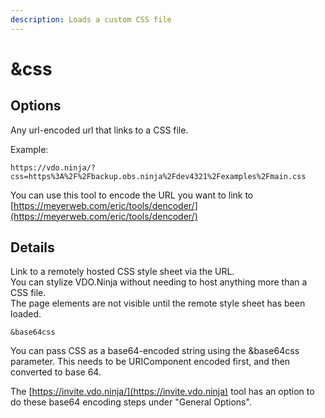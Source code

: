 ```yaml
---
description: Loads a custom CSS file
---
```


# \&css

## Options

Any url-encoded url that links to a CSS file.

Example:

```
https://vdo.ninja/?css=https%3A%2F%2Fbackup.obs.ninja%2Fdev4321%2Fexamples%2Fmain.css
```

You can use this tool to encode the URL you want to link to [https://meyerweb.com/eric/tools/dencoder/](https://meyerweb.com/eric/tools/dencoder/)

## Details

Link to a remotely hosted CSS style sheet via the URL.\
You can stylize VDO.Ninja without needing to host anything more than a CSS file.\
The page elements are not visible until the remote style sheet has been loaded.

`&base64css`

You can pass CSS as a base64-encoded string using the \&base64css parameter.  This needs to be URIComponent encoded first, and then converted to base 64.&#x20;

The [https://invite.vdo.ninja/](https://invite.vdo.ninja) tool has an option to do these base64 encoding steps under "General Options".
